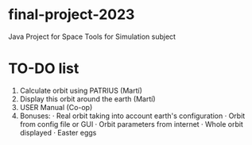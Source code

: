 # final-project-2023
Java Project for Space Tools for Simulation subject


# TO-DO list

1. Calculate orbit using PATRIUS (Martí)
2. Display this orbit around the earth (Martí)
3. USER Manual (Co-op)
4. Bonuses:
  · Real orbit taking into account earth's configuration
  · Orbit from config file or GUI
  · Orbit parameters from internet
  · Whole orbit displayed
  · Easter eggs
